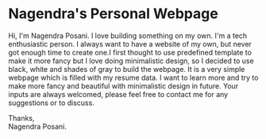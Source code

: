 # Nagendra's Personal Webpage

Hi, I'm Nagendra Posani. I love building something on my own. I'm a tech enthusiastic person. I always want to have a website of my own, but never got enough time to create one.I first thought to use predefined template to make it more fancy but I love doing minimalistic design, so I decided to use black, white and shades of gray to build the webpage. It is a very simple webpage which is filled with my resume data. I want to learn more and try to make more fancy and beautiful with minimalistic design in future. 
Your inputs are always welcomed, please feel free to contact me for any suggestions or to discuss. 

Thanks, <br />
Nagendra Posani.
